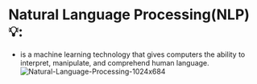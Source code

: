 # Natural Language Processing(NLP) 💡:  
 * is a machine learning technology that gives computers the ability to interpret, manipulate, and comprehend human language.
![Natural-Language-Processing-1024x684](https://github.com/user-attachments/assets/bf0a37ce-ea70-46d4-9aad-cf61c314dad1)
